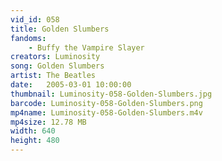 ```yaml
---
vid_id: 058
title: Golden Slumbers
fandoms:
    - Buffy the Vampire Slayer
creators: Luminosity
song: Golden Slumbers
artist: The Beatles
date:   2005-03-01 10:00:00
thumbnail: Luminosity-058-Golden-Slumbers.jpg
barcode: Luminosity-058-Golden-Slumbers.png
mp4name: Luminosity-058-Golden-Slumbers.m4v
mp4size: 12.78 MB
width: 640
height: 480
---
```



